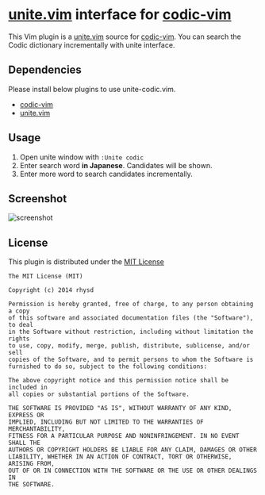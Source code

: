 [unite.vim](https://github.com/Shougo/unite.vim) interface for [codic-vim](https://github.com/koron/codic-vim)
==============================================================================================================

This Vim plugin is a [unite.vim](https://github.com/Shougo/unite.vim) source for [codic-vim](https://github.com/koron/codic-vim).  You can search the Codic dictionary incrementally with unite interface.

## Dependencies

Please install below plugins to use unite-codic.vim.

- [codic-vim](https://github.com/koron/codic-vim)
- [unite.vim](https://github.com/Shougo/unite.vim)

## Usage

1. Open unite window with `:Unite codic`
2. Enter search word __in Japanese__. Candidates will be shown.
3. Enter more word to search candidates incrementally.

## Screenshot

![screenshot](http://gifzo.net/BQmwwerDs7w.gif)

## License

This plugin is distributed under the [MIT License](http://opensource.org/licenses/MIT)

    The MIT License (MIT)

    Copyright (c) 2014 rhysd

    Permission is hereby granted, free of charge, to any person obtaining a copy
    of this software and associated documentation files (the "Software"), to deal
    in the Software without restriction, including without limitation the rights
    to use, copy, modify, merge, publish, distribute, sublicense, and/or sell
    copies of the Software, and to permit persons to whom the Software is
    furnished to do so, subject to the following conditions:

    The above copyright notice and this permission notice shall be included in
    all copies or substantial portions of the Software.

    THE SOFTWARE IS PROVIDED "AS IS", WITHOUT WARRANTY OF ANY KIND, EXPRESS OR
    IMPLIED, INCLUDING BUT NOT LIMITED TO THE WARRANTIES OF MERCHANTABILITY,
    FITNESS FOR A PARTICULAR PURPOSE AND NONINFRINGEMENT. IN NO EVENT SHALL THE
    AUTHORS OR COPYRIGHT HOLDERS BE LIABLE FOR ANY CLAIM, DAMAGES OR OTHER
    LIABILITY, WHETHER IN AN ACTION OF CONTRACT, TORT OR OTHERWISE, ARISING FROM,
    OUT OF OR IN CONNECTION WITH THE SOFTWARE OR THE USE OR OTHER DEALINGS IN
    THE SOFTWARE.


